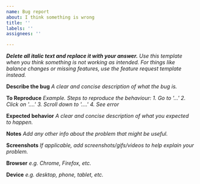 ```yaml
---
name: Bug report
about: I think something is wrong
title: ''
labels: ''
assignees: ''

---
```


***Delete all italic text and replace it with your answer.***
*Use this template when you think something is not working as intended. For things like balance changes or missing features, use the feature request template instead.*

**Describe the bug**
*A clear and concise description of what the bug is.*

**To Reproduce**
*Example. Steps to reproduce the behaviour:*
*1. Go to '...'*
*2. Click on '....'*
*3. Scroll down to '....'*
*4. See error*

**Expected behavior**
*A clear and concise description of what you expected to happen.*

**Notes**
*Add any other info about the problem that might be useful.*

**Screenshots**
*If applicable, add screenshots/gifs/videos to help explain your problem.*

**Browser**
*e.g. Chrome, Firefox, etc.*

**Device**
*e.g. desktop, phone, tablet, etc.*
